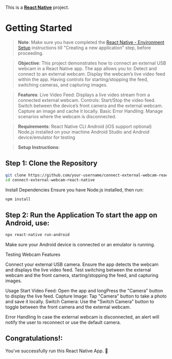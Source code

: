This is a [**React Native**](https://reactnative.dev) project.

# Getting Started

>**Note**: Make sure you have completed the [React Native - Environment Setup](https://reactnative.dev/docs/environment-setup) instructions till "Creating a new application" step, before proceeding.


>**Objective**:
This project demonstrates how to connect an external USB webcam in a React Native app. The app allows you to:
Detect and connect to an external webcam.
Display the webcam’s live video feed within the app.
Having controls for starting/stopping the feed, switching cameras, and capturing images.

>**Features**:
Live Video Feed: Displays a live video stream from a connected external webcam.
Controls: Start/Stop the video feed.
Switch between the device’s front camera and the external webcam.
Capture an image and cache it locally.
Basic Error Handling: Manage scenarios where the webcam is disconnected.

>**Requirements**:
React Native CLI 
Android (iOS support optional)
Node.js installed on your machine
Android Studio and Android device/emulator for testing

> **Setup Instructions**:

## Step 1: Clone the Repository

```bash
git clone https://github.com/your-username/connect-external-webcam-react-native.git
cd connect-external-webcam-react-native
```
Install Dependencies Ensure you have Node.js installed, then run:
```bash
npm install
```

## Step 2: Run the Application To start the app on Android, use:
```bash
npx react-native run-android
```

Make sure your Android device is connected or an emulator is running.

Testing Webcam Features

Connect your external USB camera.
Ensure the app detects the webcam and displays the live video feed.
Test switching between the external webcam and the front camera, starting/stopping the feed, and capturing images.

Usage
Start Video Feed: Open the app and longPress the "Camera" button to display the live feed.
Capture Image: Tap "Camera" button to take a photo and save it locally.
Switch Camera: Use the "Switch Camera" button to toggle between the front camera and the external webcam.

Error Handling
In case the external webcam is disconnected, an alert will notify the user to reconnect or use the default camera.

## Congratulations!:

You've successfully run this React Native App. :partying_face:
